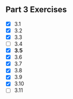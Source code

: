 ## Part 3 Exercises
- [x] 3.1
- [x] 3.2
- [x] 3.3
- [ ] 3.4
- [x] **3.5**
- [x] 3.6
- [x] 3.7
- [x] 3.8
- [x] 3.9
- [x] 3.10
- [ ] 3.11
